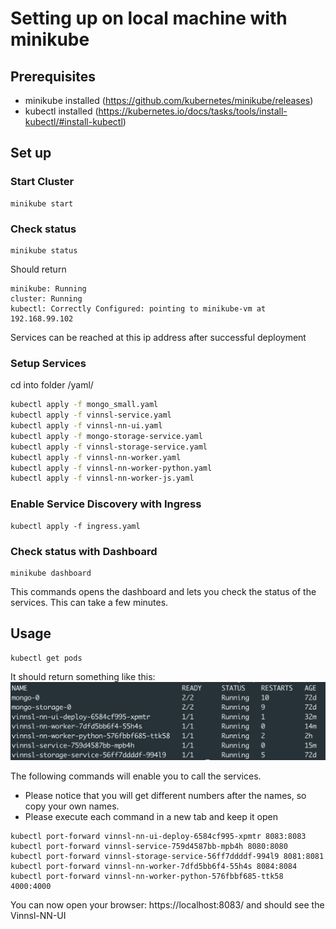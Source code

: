
# Setting up on local machine with minikube
## Prerequisites

- minikube installed (https://github.com/kubernetes/minikube/releases)
- kubectl installed (https://kubernetes.io/docs/tasks/tools/install-kubectl/#install-kubectl)

## Set up

### Start Cluster

```
minikube start
```

### Check status

```
minikube status
```

Should return 

```
minikube: Running
cluster: Running
kubectl: Correctly Configured: pointing to minikube-vm at 192.168.99.102
```

Services can be reached at this ip address after successful deployment

### Setup Services

cd into folder /yaml/

```bash
kubectl apply -f mongo_small.yaml
kubectl apply -f vinnsl-service.yaml
kubectl apply -f vinnsl-nn-ui.yaml
kubectl apply -f mongo-storage-service.yaml
kubectl apply -f vinnsl-storage-service.yaml
kubectl apply -f vinnsl-nn-worker.yaml
kubectl apply -f vinnsl-nn-worker-python.yaml
kubectl apply -f vinnsl-nn-worker-js.yaml
```

### Enable Service Discovery with Ingress

```
kubectl apply -f ingress.yaml
```

### Check status with Dashboard

```
minikube dashboard
```

This commands opens the dashboard and lets you check the status of the services. This can take a few minutes.

## Usage

```
kubectl get pods
```
It should return something like this:
![Pods Screenshot](img/getpods.png)

The following commands will enable you to call the services. 
- Please notice that you will get different numbers after the names, so copy your own names.
- Please execute each command in a new tab and keep it open
```
kubectl port-forward vinnsl-nn-ui-deploy-6584cf995-xpmtr 8083:8083
kubectl port-forward vinnsl-service-759d4587bb-mpb4h 8080:8080
kubectl port-forward vinnsl-storage-service-56ff7ddddf-994l9 8081:8081
kubectl port-forward vinnsl-nn-worker-7dfd5bb6f4-55h4s 8084:8084
kubectl port-forward vinnsl-nn-worker-python-576fbbf685-ttk58 4000:4000
```

You can now open your browser: https://localhost:8083/ and should see the Vinnsl-NN-UI



